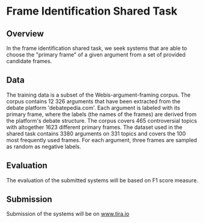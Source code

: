 # Frame Identification Shared Task
## Overview
In the frame identification shared task, we seek systems that are able to choose the "primary frame" of a given argument from a set of provided candidate frames. 
## Data
The training data is a subset of the Webis-argument-framing corpus. The corpus contains 12 326  arguments that have been extracted from the debate platform 'debatepedia.com'. Each argument is labeled with its primary frame, where the labels (the names of the frames) are derived from the platform's debate structure. The corpus covers 465 controversial topics with altogether 1623 different primary frames. The dataset used in the shared task contains 3380 arguments on 331 topics and covers the 100 most frequently used frames. For each argument, three frames are sampled as random as negative labels.

## Evaluation
The evaluation of the submitted systems will be based on F1 score measure.

## Submission
Submission of the systems will be on www.tira.io

